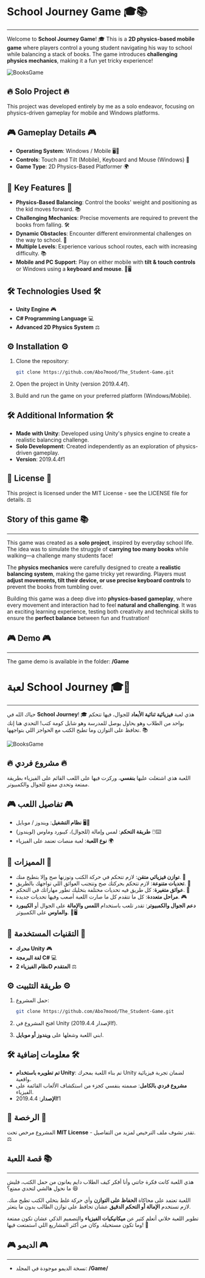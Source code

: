 # School Journey Game 🎓📚
--------------------------

Welcome to **School Journey Game**! 🎓 This is a **2D physics-based mobile game** where players control a young student navigating his way to school while balancing a stack of books. The game introduces **challenging physics mechanics**, making it a fun yet tricky experience!

![BooksGame](https://github.com/user-attachments/assets/00d46924-159b-45e0-926a-cfa84a86d2ec)

## 🔥 Solo Project 🔥
This project was developed entirely by me as a solo endeavor, focusing on physics-driven gameplay for mobile and Windows platforms.

## 🎮 Gameplay Details 🎮

- **Operating System**: Windows / Mobile 🖥️📱
- **Controls**: Touch and Tilt (Mobile), Keyboard and Mouse (Windows) 🔑
- **Game Type**: 2D Physics-Based Platformer 🌍

## 🌟 Key Features 🌟

- **Physics-Based Balancing**: Control the books' weight and positioning as the kid moves forward. 📚
- **Challenging Mechanics**: Precise movements are required to prevent the books from falling. 🛠️
- **Dynamic Obstacles**: Encounter different environmental challenges on the way to school. 🚒
- **Multiple Levels**: Experience various school routes, each with increasing difficulty. 📚
- **Mobile and PC Support**: Play on either mobile with **tilt & touch controls** or Windows using a **keyboard and mouse**. 📱🖥️

## 🛠️ Technologies Used 🛠️

- **Unity Engine** 🎮
- **C# Programming Language** 💻
- **Advanced 2D Physics System** ⚖️

## ⚙️ Installation ⚙️

1. Clone the repository:

   ```bash
   git clone https://github.com/Abo7mood/The_Student-Game.git
   ```
2. Open the project in Unity (version 2019.4.4f).
3. Build and run the game on your preferred platform (Windows/Mobile).

## 🛠️ Additional Information 🛠️

- **Made with Unity**: Developed using Unity's physics engine to create a realistic balancing challenge.
- **Solo Development**: Created independently as an exploration of physics-driven gameplay.
- **Version**: 2019.4.4f1

## 🌟 License 🌟

This project is licensed under the MIT License - see the LICENSE file for details. ⚖️

## Story of this game 📚
--------------------------

This game was created as a **solo project**, inspired by everyday school life. The idea was to simulate the struggle of **carrying too many books** while walking—a challenge many students face!

The **physics mechanics** were carefully designed to create a **realistic balancing system**, making the game tricky yet rewarding. Players must **adjust movements, tilt their device, or use precise keyboard controls** to prevent the books from tumbling over.

Building this game was a deep dive into **physics-based gameplay**, where every movement and interaction had to feel **natural and challenging**. It was an exciting learning experience, testing both creativity and technical skills to ensure the **perfect balance** between fun and frustration!

## 🎮 Demo 🎮
--------------------------

The game demo is available in the folder: **/Game**

# لعبة School Journey 🎓📖
--------------------------

حياك الله في **School Journey**! 🎓 هذي لعبة **فيزيائية ثنائية الأبعاد** للجوال، فيها تتحكم بواحد من الطلاب وهو يحاول يوصل للمدرسة وهو شايل كومة كتب! التحدي هنا إنك تحافظ على التوازن وما تطيح الكتب مع الحواجز اللي بتواجهها. 📚

![BooksGame](https://github.com/user-attachments/assets/00d46924-159b-45e0-926a-cfa84a86d2ec)

## 🔥 مشروع فردي 🔥

اللعبة هذي اشتغلت عليها **بنفسي**، وركزت فيها على اللعب القائم على الفيزياء بطريقة ممتعة وتحدي ممتع للجوال والكمبيوتر.

## 🎮 تفاصيل اللعب 🎮

- **نظام التشغيل**: ويندوز / موبايل 🖥️📱
- **طريقة التحكم**: لمس وإمالة (للجوال)، كيبورد وماوس (لويندوز) 🖱️⌨️
- **نوع اللعبة**: لعبة منصات تعتمد على الفيزياء 🌍

## 🌟 المميزات 🌟

- **توازن فيزيائي متقن**: لازم تتحكم في حركة الكتب وتوزنها صح وإلا بتطيح منك. 📖
- **تحديات متنوعة**: لازم تتحكم بحركتك صح وتتجنب العوائق اللي تواجهك بالطريق. 🏫
- **عوائق متغيرة**: كل طريق فيه تحديات مختلفة بتخليك تطور مهاراتك في التحكم. 🚧
- **مراحل متعددة**: كل ما تتقدم كل ما صارت اللعبة أصعب وفيها تحديات جديدة. 🎮
- **دعم الجوال والكمبيوتر**: تقدر تلعب باستخدام **اللمس والإمالة** على الجوال أو **الكيبورد والماوس** على الكمبيوتر. 📱🖥️

## 🔧 التقنيات المستخدمة 🔧

- **محرك Unity** 🎮
- **لغة البرمجة C#** 💻
- **نظام الفيزياء 2D المتقدم** ⚖️

## ⚙️ طريقة التثبيت ⚙️

1. حمل المشروع:

   ```bash
   git clone https://github.com/Abo7mood/The_Student-Game.git
   ```
2. افتح المشروع في Unity (الإصدار 2019.4.4f).
3. ابني اللعبة وشغلها على **ويندوز أو موبايل**.

## 🛠️ معلومات إضافية 🛠️

- **تم تطويره باستخدام Unity**: تم بناء اللعبة بمحرك Unity لضمان تجربة فيزيائية واقعية.
- **مشروع فردي بالكامل**: صممته بنفسي كجزء من استكشاف الألعاب القائمة على الفيزياء.
- **الإصدار**: 2019.4.4f1

## 📜 الرخصة 📜

المشروع مرخص تحت **MIT License** - تقدر تشوف ملف الترخيص لمزيد من التفاصيل. ⚖️

## قصة اللعبة 📚
--------------------------

هذي اللعبة كانت فكرة جاتني وأنا أفكر كيف الطلاب دايم يعانون من حمل الكتب، فليش ما نحول هالشي لتحدي ممتع؟ 😆

اللعبة تعتمد على محاكاة **الحفاظ على التوازن** وأي حركة غلط بتخلي الكتب تطيح منك. لازم تستخدم **الإمالة أو التحكم الدقيق** عشان تحافظ على توازن الطالب بدون ما يتعثر.

تطوير اللعبة خلاني أتعلم كثير عن **ميكانيكيات الفيزياء** والتصميم الذكي عشان تكون ممتعة وما تكون مستحيلة. وكان من أكثر المشاريع اللي استمتعت فيها! 💪

## 🎮 الديمو 🎮
--------------------------

- نسخة الديمو موجودة في المجلد: **/Game/**

